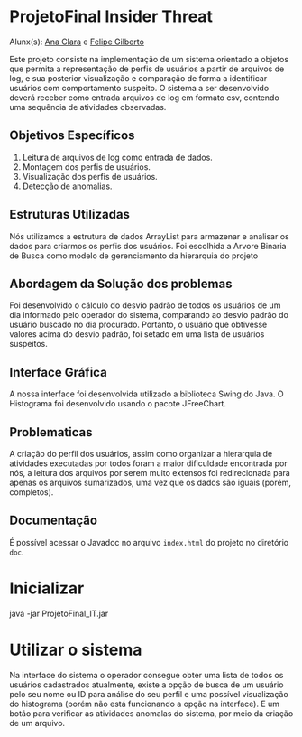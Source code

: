 # ProjetoFinal Insider Threat
Alunx(s): [Ana Clara](github.com/claranobre) e [Felipe Gilberto](github.com/felipeegil) 

Este projeto consiste na implementação de um sistema orientado a objetos que permita a representação de perfis de usuários a partir de arquivos de log, e sua posterior visualização e comparação de forma a identificar usuários com comportamento suspeito. O sistema
a ser desenvolvido deverá receber como entrada arquivos de log em formato csv, contendo uma sequência de atividades observadas.

## Objetivos Específicos

1. Leitura de arquivos de log como entrada de dados.
2. Montagem dos perfis de usuários.
3. Visualização dos perfis de usuários.
4. Detecção de anomalias.

## Estruturas Utilizadas
Nós utilizamos a estrutura de dados ArrayList para armazenar e analisar os dados para criarmos os perfis dos usuários.
Foi escolhida a Arvore Binaria de Busca como modelo de gerenciamento da hierarquia do projeto

## Abordagem da Solução dos problemas
Foi desenvolvido o cálculo do desvio padrão de todos os usuários de um dia informado pelo operador do sistema, comparando ao desvio padrão do usuário buscado no dia procurado. Portanto, o usuário que obtivesse valores acima do desvio padrão, foi setado em uma lista de usuários suspeitos.

## Interface Gráfica
A nossa interface foi desenvolvida utilizado a biblioteca Swing do Java.
O Histograma foi desenvolvido usando o pacote JFreeChart.

## Problematicas
A criação do perfil dos usuários, assim como organizar a hierarquia de atividades executadas por todos foram a maior dificuldade encontrada por nós, a leitura dos arquivos por serem muito extensos foi redirecionada para apenas os arquivos sumarizados, uma vez que os dados são iguais (porém, completos). 

## Documentação
É possível acessar o Javadoc no arquivo ```index.html``` do projeto no diretório ```doc```. 

# Inicializar
java -jar ProjetoFinal_IT.jar

# Utilizar o sistema
Na interface do sistema o operador consegue obter uma lista de todos os usuários cadastrados atualmente, existe a opção de busca de um usuário pelo seu nome ou ID para análise do seu perfil e uma possível visualização do histograma (porém não está funcionando a opção na interface). E um botão para verificar as atividades anomalas do sistema, por meio da criação de um arquivo.


